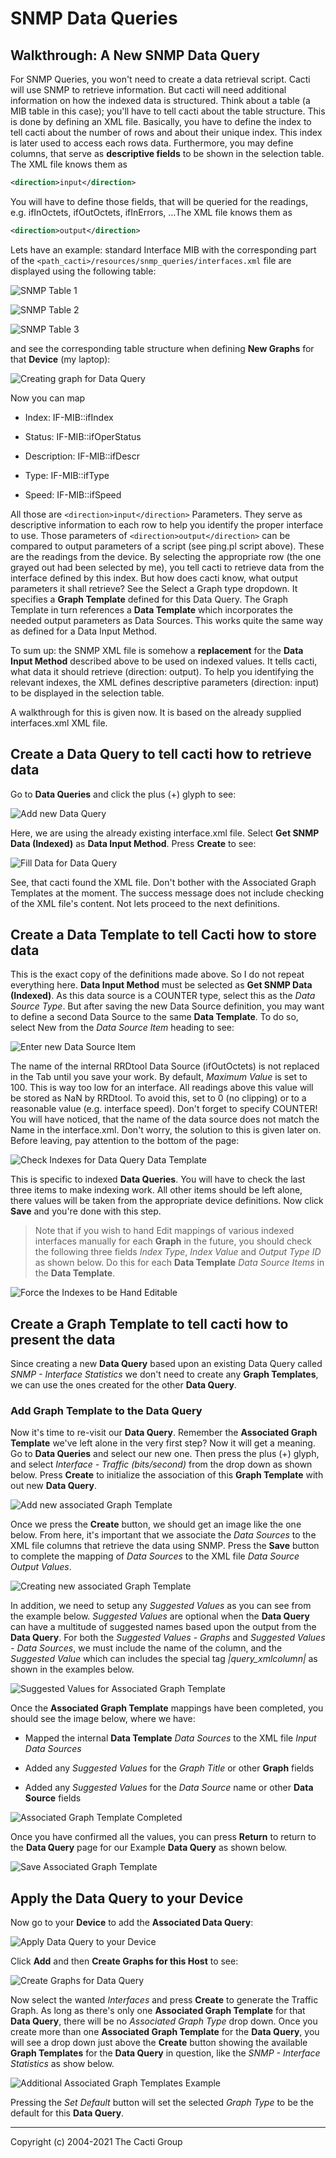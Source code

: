 # SNMP Data Queries

## Walkthrough: A New SNMP Data Query

For SNMP Queries, you won't need to create a data retrieval script. Cacti will
use SNMP to retrieve information. But cacti will need additional information on
how the indexed data is structured. Think about a table (a MIB table in this
case); you'll have to tell cacti about the table structure. This is done by
defining an XML file. Basically, you have to define the index to tell cacti
about the number of rows and about their unique index. This index is later used
to access each rows data. Furthermore, you may define columns, that serve as
**descriptive fields** to be shown in the selection table. The XML file knows
them as

```xml
<direction>input</direction>
```

You will have to define those fields, that will be queried for the readings,
e.g. ifInOctets, ifOutOctets, ifInErrors, …The XML file knows them as

```xml
<direction>output</direction>
```

Lets have an example: standard Interface MIB with the corresponding part of the
`<path_cacti>/resources/snmp_queries/interfaces.xml` file are displayed using
the following table:

![SNMP Table 1](images/snmp_dqw_table1.png)

![SNMP Table 2](images/snmp_dqw_table2.png)

![SNMP Table 3](images/snmp_dqw_table3.png)

and see the corresponding table structure when defining **New Graphs** for that
**Device** (my laptop):

![Creating graph for Data Query](images/r-dq-1.png)

Now you can map

- Index: IF-MIB::ifIndex

- Status: IF-MIB::ifOperStatus

- Description: IF-MIB::ifDescr

- Type: IF-MIB::ifType

- Speed: IF-MIB::ifSpeed

All those are `<direction>input</direction>` Parameters. They serve as
descriptive information to each row to help you identify the proper interface to
use. Those parameters of `<direction>output</direction>` can be compared to
output parameters of a script (see ping.pl script above). These are the readings
from the device. By selecting the appropriate row (the one grayed out had been
selected by me), you tell cacti to retrieve data from the interface defined by
this index. But how does cacti know, what output parameters it shall retrieve?
See the Select a Graph type dropdown. It specifies a **Graph Template** defined
for this Data Query. The Graph Template in turn references a **Data Template**
which incorporates the needed output parameters as Data Sources. This works
quite the same way as defined for a Data Input Method.

To sum up: the SNMP XML file is somehow a **replacement** for the **Data Input
Method** described above to be used on indexed values. It tells cacti, what data
it should retrieve (direction: output). To help you identifying the relevant
indexes, the XML defines descriptive parameters (direction: input) to be
displayed in the selection table.

A walkthrough for this is given now. It is based on the already supplied
interfaces.xml XML file.

## Create a Data Query to tell cacti how to retrieve data

Go to **Data Queries** and click the plus (+) glyph to see:

![Add new Data Query](images/r-dq1_0.png)

Here, we are using the already existing interface.xml file. Select **Get SNMP
Data (Indexed)** as **Data Input Method**. Press **Create** to see:

![Fill Data for Data Query](images/r-dq2.png)

See, that cacti found the XML file. Don't bother with the Associated Graph
Templates at the moment. The success message does not include checking of the
XML file's content. Not lets proceed to the next definitions.

## Create a Data Template to tell Cacti how to store data

This is the exact copy of the definitions made above. So I do not repeat
everything here. **Data Input Method** must be selected as **Get SNMP Data
(Indexed)**. As this data source is a COUNTER type, select this as the *Data
Source Type*. But after saving the new Data Source definition, you may want to
define a second Data Source to the same **Data Template**. To do so, select New
from the *Data Source Item* heading to see:

![Enter new Data Source Item](images/r-dq-dt1.png)

The name of the internal RRDtool Data Source (ifOutOctets) is not replaced in
the Tab until you save your work. By default, *Maximum Value* is set to 100.
This is way too low for an interface. All readings above this value will be
stored as NaN by RRDtool. To avoid this, set to 0 (no clipping) or to a
reasonable value (e.g. interface speed). Don't forget to specify COUNTER! You
will have noticed, that the name of the data source does not match the Name in
the interface.xml. Don't worry, the solution to this is given later on. Before
leaving, pay attention to the bottom of the page:

![Check Indexes for Data Query Data Template](images/r-dq-dt2.png)

This is specific to indexed **Data Queries**. You will have to check the last
three items to make indexing work. All other items should be left alone, there
values will be taken from the appropriate device definitions. Now click **Save**
and you're done with this step.

> Note that if you wish to hand Edit mappings of various indexed interfaces
> manually for each **Graph** in the future, you should check the following
> three fields *Index Type*, *Index Value* and *Output Type ID* as shown below.
> Do this for each **Data Template** *Data Source Items* in the **Data
> Template**.

![Force the Indexes to be Hand Editable](images/r-dq-dt3.png)

## Create a Graph Template to tell cacti how to present the data

Since creating a new **Data Query** based upon an existing Data Query called
*SNMP - Interface Statistics* we don't need to create any **Graph Templates**,
we can use the ones created for the other **Data Query**.

### Add Graph Template to the Data Query

Now it's time to re-visit our **Data Query**. Remember the **Associated Graph
Template** we've left alone in the very first step? Now it will get a meaning.
Go to **Data Queries** and select our new one. Then press the plus (+) glyph,
and select *Interface - Traffic (bits/second)* from the drop down as shown
below.  Press **Create** to initialize the association of this **Graph
Template** with out new **Data Query**.

![Add new associated Graph Template](images/r-dq3_0.png)

Once we press the **Create** button, we should get an image like the one below.
From here, it's important that we associate the *Data Sources* to the XML file
columns that retrieve the data using SNMP.  Press the **Save** button to
complete the mapping of *Data Sources* to the XML file *Data Source Output
Values*.

![Creating new associated Graph Template](images/r-dq4.png)

In addition, we need to setup any *Suggested Values* as you can see from the
example below.  *Suggested Values* are optional when the **Data Query** can have
a multitude of suggested names based upon the output from the **Data Query**.
For both the *Suggested Values - Graphs* and *Suggested Values - Data Sources*,
we must include the name of the column, and the *Suggested Value* which can
includes the special tag *|query_xmlcolumn|* as shown in the examples below.

![Suggested Values for Associated Graph Template](images/r-dq5.png)

Once the **Associated Graph Template** mappings have been completed, you should
see the image below, where we have:

- Mapped the internal **Data Template** *Data Sources* to the XML file *Input
  Data Sources*

- Added any *Suggested Values* for the *Graph Title* or other **Graph** fields

- Added any *Suggested Values* for the *Data Source* name or other **Data
  Source** fields

![Associated Graph Template Completed](images/r-dq6.png)

Once you have confirmed all the values, you can press **Return** to return to
the **Data Query** page for our Example **Data Query** as shown below.

![Save Associated Graph Template](images/r-dq7.png)

## Apply the Data Query to your Device

Now go to your **Device** to add the **Associated Data Query**:

![Apply Data Query to your Device](images/r-dq-dev1_0.png)

Click **Add** and then **Create Graphs for this Host** to see:

![Create Graphs for Data Query](images/r-dq-dev2.png)

Now select the wanted *Interfaces* and press **Create** to generate the Traffic
Graph. As long as there's only one **Associated Graph Template** for that **Data
Query**, there will be no *Associated Graph Type* drop down.  Once you create
more than one **Associated Graph Template** for the **Data Query**, you will see
a drop down just above the **Create** button showing the available **Graph
Templates** for the **Data Query** in question, like the *SNMP - Interface
Statistics* as show below.

![Additional Associated Graph Templates Example](images/r-dq-dev3.png)

Pressing the *Set Default* button will set the selected *Graph Type* to be the
default for this **Data Query**.

---
Copyright (c) 2004-2021 The Cacti Group

